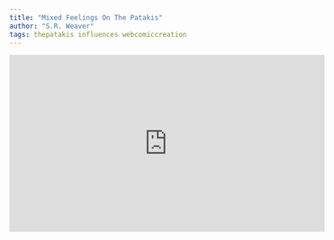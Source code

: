 ```yaml
---
title: "Mixed Feelings On The Patakis"
author: "S.R. Weaver"
tags: thepatakis influences webcomiccreation
---
```

<iframe title="Mixed Feelings On The Patakis" src="https://video.ploud.jp/videos/embed/2419b49d-900c-4d36-87ed-239b6e5e84f4" allowfullscreen="" sandbox="allow-same-origin allow-scripts allow-popups" width="560" height="315" frameborder="0"></iframe>
